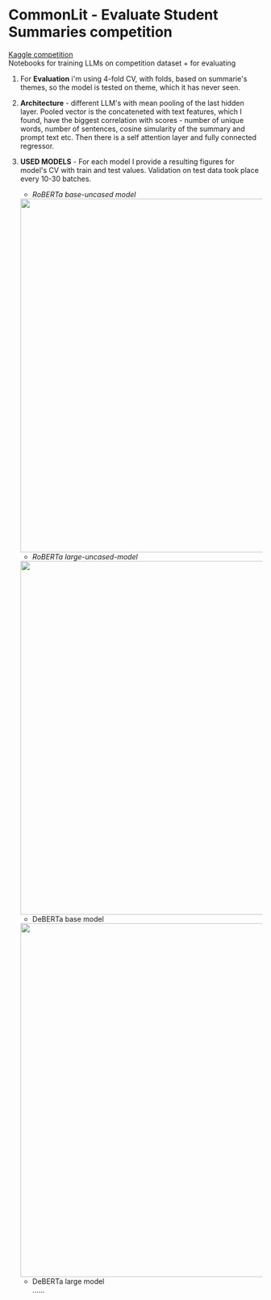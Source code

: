 # CommonLit - Evaluate Student Summaries competition

[Kaggle competition](https://www.kaggle.com/competitions/commonlit-evaluate-student-summaries?rvi=1)</br>
Notebooks for training LLMs on competition dataset + for evaluating</br>
1. For **Evaluation** i'm using 4-fold CV, with folds, based on summarie's themes, so the model is tested on theme, which it has never seen.
2. **Architecture** - different LLM's with mean pooling of the last hidden layer. Pooled vector is the concateneted with text features, which I found, have the biggest correlation with scores - number of unique words, number of sentences, cosine simularity of the summary and prompt text etc. Then there is a self attention layer and fully connected regressor.
3. **USED MODELS** - 
For each model I provide a resulting figures for model's CV with train and test values. Validation on test data took place every 10-30 batches.</br>
   - _RoBERTa base-uncased model_</br>
     
   <img src="https://github.com/shmak2000/CommonLit_competition/assets/109681522/a1a28434-ba1e-4694-8bd2-45b2678cb848" width="700">

   - _RoBERTa large-uncased-model_</br>

   <img src="https://github.com/shmak2000/CommonLit_competition/assets/109681522/004c3a71-c0eb-477d-bbb3-000eaddf3cbd" width="700">

   - DeBERTa base model</br>

   <img src="https://github.com/shmak2000/CommonLit_competition/assets/109681522/32c03c9f-2139-405f-8976-27c2368c95fd" width="700">

   - DeBERTa large model</br>
......
